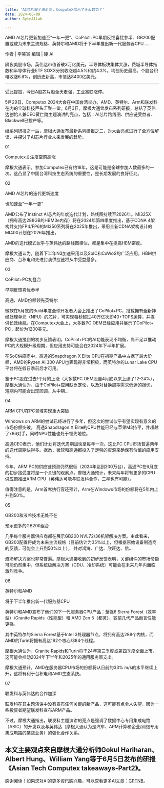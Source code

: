 ```yaml
---
title: 'AI芯片股全线走高，ComputeX展示了什么趋势？'
date: 2024-06-09
author: ByteAILab

---
```


AMD AI芯片更新加速至“一年一更”、CoPilot+PC早期反馈喜忧参半、GB200配置或成为未来主流规格、英特尔和AMD将于下半年推出新一代服务器CPU……

作者 | 李笑寅
编辑 | 硬 AI

隔夜美股市场，英伟达市值首破3万亿美元，半导体板块集体大涨，费城半导体指数和半导体行业ETF SOXX分别收涨超4.5%和约4.3%，均创历史最高。个股台积电收涨6.8%，创历史新高，市值达8400亿美元。

---
受此提振，今日A股芯片股全天走强，工业富联涨停。

5月29日，Computex 2024大会在中国台湾举办，AMD、英特尔、Arm和联发科在内的全球科技巨头汇聚一堂。6月3日，摩根大通曾发布系列研报，总结了英伟达创始人兼CEO黄仁勋主题演讲的亮点，包括：AI芯片路线图、供应链受益者、Blackwell已投产等。

继系列研报之一后，摩根大通发布最新系列研报之二，对大会亮点进行了全方位解读，并探讨了AI芯片行业未来发展的趋势。

01

Computex关注度空前高涨

摩根大通表示，参加Computex已有约18年，这是可能是全球参加人数最多的一次。这凸显了中国台湾科技生态系统的重要性，是长期发展的良好征兆。 

02

AMD AI芯片的迭代更新速度

也加速至“一年一更”

AMD公布了Instinct AI芯片的年度迭代计划，路线图持续至2026年。MI325X（拥有高达288GB的HBM3e内存）将在2024年第四季度推出，基于CDNA 4架构并支持FP4/FP6的MI350系列将在2025年推出，采用全新CDNA架构设计的MI400计划在2026年推出。

AMD的迭代模式似乎与英伟达的路线图相似，都是集中在提高HBM密度。

摩根大通认为，随着下半年N3加速采用以及SoIC和CoWoS的广泛应用，HBM供应商、台积电和先进封装供应链将从中受益最多。

03

CoPilot+PC初登台

早期反馈喜忧参半

高通、AMD份额领先英特尔

微软在5月底的Build年度全球开发者大会上推出了CoPilot+PC，搭载拥有全新神经处理单元（NPU）的芯片，可实现每秒超过40万亿次即40+TOPS运算，并提供长效续航。在Computex大会上，大多数PC OEM已经应用并展示了CoPilot+ PC，起价为1200美元。

摩根大通接到的初步反馈表明，CoPilot+PC的AI功能表现不均衡，尚不足以推动PC的大规模升级周期，但应用支持可能会在2024年下半年扩展。

在SoC供应商中，高通的Snapdragon X Elite CPU在初期产品中占据了最大份额，AMD的Ryzen AI 300 APU也表现得非常积极，而英特尔的Lunar Lake CPU平台将在假日季前后才可用。

鉴于PC股在过去1个月的上涨（大多数PC OEM股自4月底以来上涨了12-24%），摩根大通认为，由于CoPilot+应用缺乏定论，以及对替换周期需求低迷的担忧，短期内可能会出现回调。从中期...

04

ARM CPU在PC领域实现重大突破

Windows on ARM的尝试已经进行了多年，但这次的尝试似乎有望实现有意义的市场份额突破。
高通Snapdragon X Elite的CPU性能已经与苹果M3持平，并超越了x86对手，同时NPU性能也处于领先地位。

高通CEO表示，他们计划将迭代周期加快至每年一次，这比PC CPU市场普遍两年的迭代周期快得多。据悉，微软和高通都投入了足够的资源来确保有价值的应用支持。

今年，ARM PC的供应链预测仍然很低（2024年达到200万台），高通PC在6月底的初步接受度将是一个关键的观察点。摩根大通预计，未来两年将有更多的CPU供应商推出ARM CPU（英伟达可能与联发科合作，三星也有可能）。

值得注意的是，Arm首席执行官还预计，Arm在Windows市场的份额将在5年内上升到50%。 

05

GB200和液冷技术无处不在

预示更多的GB200组合

几乎每个服务器供应商都在展示GB200 NVL72/36机架解决方案。由此看来，GB200配置将成为未来主流规格（目前估计为35%以上，但根据原始设备制造商的反馈，可能会上升到50%以上）， 并对鸿海、广达、欣旺达、信...

液冷解决方案也非常普遍。摩根大通接收到的初步反馈表明，关键组件的市场份额可能仍然集中，但系统级解决方案（CDU、冷却系统）可能会在未来几年内面临激烈竞争。

06

英特尔和AMD

将于下半年推出新一代服务器CPU

英特尔和AMD宣布了他们的下一代服务器CPU产品：至强6 Sierra Forest（效率型）/Granite Rapids（性能型）和 AMD Zen 5（都灵），较前几代产品而言性能更强。

其中英特尔的Sierra Forest基于Intel 3处理器节点，将拥有高达288个内核，而AMD的Turin将拥有高达192个核心/384个线程。

摩根大通认为，Granite Rapids和Turin将于24年第三季度或第四季度全面上市，这可能会推动2024年下半年和2025年的通用服务器支出。

摩根大通预计，AMD在服务器CPU市场的份额将从目前的33% m/s的水平继续上升，这将有利于台积电和AMD生态系统。

07

联发科与英伟达的合作加深

联发科在其主题演讲中没有宣布任何关键的新产品，这可能有点令人失望，因为一些投资者期望联发科宣布ARM产品。

不过，摩根大通指出，联发科主题演讲的亮点是强调了数据中心专用集成电路（ASIC）的开发以及与英伟达（摩根大通认为是汽车、ARM计算和企业/网络专用集成电路的某些业务）的强化合作关系。

本文主要观点来自摩根大通分析师Gokul Hariharan、Albert Hung、William Yang等于6月5日发布的研报《Asian Tech Computex takeaways-Part2》。
---
感谢阅读！如果您对AI的更多资讯感兴趣，可以查看更多AI文章：[GPTNB](https://gptnb.com)。